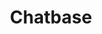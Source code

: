 ---
blog: http://blog.chatbase.com/
facebook: https://facebook.com/ChatbaseAnalytics
linkedin: https://linkedin.com/company/chatbase
logohandle: chatbase
sort: chatbase
title: Chatbase
twitter: https://x.com/chatbase
website: https://www.chatbase.com/
youtube: https://youtube.com/channel/UCkmcKdGlhg8dtwit8CX1iXw
---